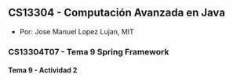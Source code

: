 ## CS13304 - Computación Avanzada en Java
- Por: Jose Manuel Lopez Lujan, MIT

### CS13304T07 - Tema 9 Spring Framework
 
#### Tema 9 -  Actividad 2